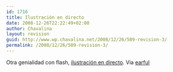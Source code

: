 ```yaml
---
id: 1716
title: Ilustración en directo
date: 2008-12-26T22:22:49+02:00
author: Chavalina
layout: revision
guid: http://www.wp.chavalina.net/2008/12/26/589-revision-3/
permalink: /2008/12/26/589-revision-3/
---
```

Otra genialidad con flash, <a href="http://www.pelourinho.com/movies/c003702/" target="_blank">ilustraci&oacute;n en directo</a>. Via <a href="http://earful.bitako.com/" target="_blank">earful</a>